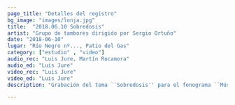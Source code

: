 ```yaml
---
page_title: "Detalles del registro"
bg_image: "images/lonja.jpg"
title:  "2018.06.10 Sobredosis"  
artist: "Grupo de tambores dirigido por Sergio Ortuño"  
date: "2018-06-10"  
lugar: "Río Negro nº..., Patio del Gas"  
category: ["estudio" , "video"]  
audio_rec: "Luis Jure, Martín Rocamora"  
audio_ed: "Luis Jure"  
video_rec: "Luis Jure"  
video_ed: "Luis Jure"  
description: "Grabación del tema ``Sobredosis'' para el fonograma ``Música Negra de la Ciudad de Montevideo Vol. 2'', toma 4"  

---
```


